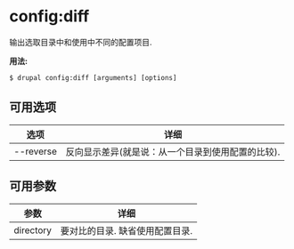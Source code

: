 # config:diff
输出选取目录中和使用中不同的配置项目.

**用法:**
```
$ drupal config:diff [arguments] [options] 
```

## 可用选项
选项 | 详细
-------|-------------
--reverse | 反向显示差异(就是说：从一个目录到使用配置的比较).

## 可用参数
参数 | 详细
---------|-------------
directory | 要对比的目录. 缺省使用配置目录.
